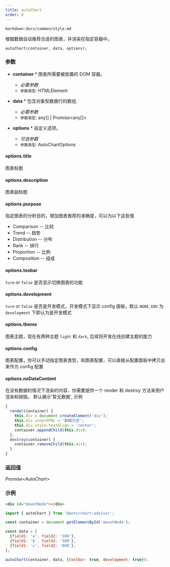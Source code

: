 ```yaml
---
title: autoChart
order: 0
---
```


`markdown:docs/common/style.md`

<div class="doc-md">

根据数据自动推荐合适的图表，并渲染在指定容器中。

```sign
autoChart(container, data, options);
```

### 参数

* **container** * 图表所需要被放置的 DOM 容器。
  * _必要参数_
  * `参数类型`: HTMLElement

* **data** * 包含对象型数据行的数组.
  * _必要参数_
  * `参数类型`: any[] | Promise<any[]>

* **options** * 自定义选项。
  * _可选参数_
  * `参数类型`: AutoChartOptions

#### options.title

图表标题

#### options.description

图表副标题

#### options.purpose

指定图表的分析目的，增加图表推荐的准确度，可以为以下这些值

* Comparison -- 比较
* Trend -- 趋势
* Distribution -- 分布
* Rank -- 排行
* Proportion -- 比例
* Composition -- 组成

#### options.toobar

`ture` or `false` 是否显示切换图表的功能

#### options.development

`ture` or `false` 是否是开发模式，开发模式下显示 config 面板，默认 `NODE_ENV` 为 `development` 下即认为是开发模式

#### options.theme

图表主题，现在有两种主题 `light` 和 `dark`, 后续将开发在线创建主题的能力

#### options.config

图表配置，你可以手动指定图表类型，和图表配置，可以直接从配置面板中拷贝出来作为 config 配置

#### options.noDataContent

在没有数据的情况下渲染的内容，你需要提供一个 render 和 destroy 方法来用户渲染和销毁。 默认展示'暂无数据', 示例

```ts
{
  render(container) {
    this.div = document.createElement('div');
    this.div.innerHTML = '数据为空';
    this.div.style.textAlign = 'center';
    container.appendChild(this.div);
  },
  destroy(container) {
    container.removeChild(this.div);
  }
}
```

### 返回值

*Promise\<AutoChart\>*

### 示例

```html
<div id="mountNode"></div>
```

```js
import { autoChart } from '@antv/chart-advisor';

const container = document.getElementById('mountNode');

const data = [
  {field1: 'a', field2: '100'},
  {field1: 'b', field2: '300'},
  {field1: 'c', field2: '800'},
];

autoChart(container, data, {toolbar: true, development: true});
```

</div>
